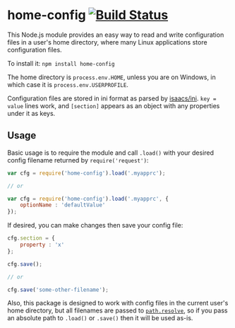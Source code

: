 # home-config [![Build Status](https://travis-ci.org/nylen/home-config.png?branch=master)](https://travis-ci.org/nylen/home-config)

This Node.js module provides an easy way to read and write configuration files in
a user's home directory, where many Linux applications store configuration
files.

To install it: `npm install home-config`

The home directory is `process.env.HOME`, unless you are on Windows, in which
case it is `process.env.USERPROFILE`.

Configuration files are stored in ini format as parsed by
[isaacs/ini](https://github.com/isaacs/ini).  `key = value` lines work, and
`[section]` appears as an object with any properties under it as keys.

## Usage

Basic usage is to require the module and call `.load()` with your desired config filename
returned by `require('request')`:

```js
var cfg = require('home-config').load('.myapprc');

// or

var cfg = require('home-config').load('.myapprc', {
    optionName : 'defaultValue'
});
```

If desired, you can make changes then save your config file:

```js
cfg.section = {
    property : 'x'
};

cfg.save();

// or

cfg.save('some-other-filename');
```

Also, this package is designed to work with config files in the current user's
home directory, but all filenames are passed to
[`path.resolve`](http://nodejs.org/api/path.html#path_path_resolve_from_to), so
if you pass an absolute path to `.load()` or `.save()` then it will be used
as-is.
